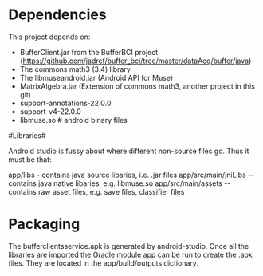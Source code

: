 # Dependencies #
This project depends on:
- BufferClient.jar from the BufferBCI project (https://github.com/jadref/buffer_bci/tree/master/dataAcq/buffer/java)
- The commons math3 (3.4) library
- The libmuseandroid.jar (Android API for Muse)
- MatrixAlgebra.jar (Extension of commons math3, another project in this git)
- support-annotations-22.0.0
- support-v4-22.0.0
- libmuse.so # android binary files

#Libraries#

Android studio is fussy about where different non-source files go.  Thus it must be that:

app/libs - contains java source libaries, i.e. .jar files
app/src/main/jniLibs -- contains java native libaries, e.g. libmuse.so 
app/src/main/assets -- contains raw asset files, e.g. save files, classifier files

# Packaging #
The bufferclientsservice.apk is generated by android-studio. Once all the libraries are imported the Gradle module app can be run to create the .apk files. They are located in the app/build/outputs dictionary.
